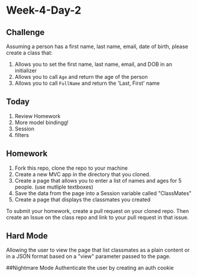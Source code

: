 # Week-4-Day-2

Challenge
------

Assuming a person has a first name, last name, email, date of birth, please
create a class that:

1. Allows you to set the first name, last name, email, and DOB in an initializer
1. Allows you to call `Age` and return the age of the person
1. Allows you to call `FullName` and return the 'Last, First' name


Today
-----
1. Review Homework
2. More model bindingg!
3. Session
3. filters

Homework
-----
1. Fork this repo, clone the repo to your machine
2. Create a new MVC app in the directory that you cloned.
3. Create a page that allows you to enter a list of names and ages for 5 people. (use mutliple textboxes)
4. Save the data from the page into a Session variable called "ClassMates"
5. Create a page that displays the classmates you created

To submit your homework, create a pull request on your cloned repo. Then create an Issue on the class repo and link to your pull request in that issue.

## Hard Mode
Allowing the user to view the page that list classmates as a plain content or in a JSON format based on a "view" parameter passed to the page.

##Nightmare Mode
Authenticate the user by creating an auth cookie
